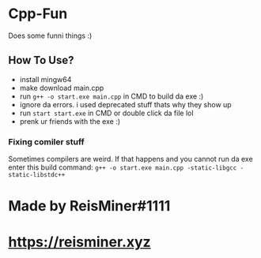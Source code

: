 # Cpp-Fun

Does some funni things :)

## How To Use?

- install mingw64
- make download main.cpp
- run `g++ -o start.exe main.cpp` in CMD to build da exe :)
- ignore da errors. i used deprecated stuff thats why they show up
- run `start start.exe` in CMD or double click da file lol
- prenk ur friends with the exe :)

### Fixing comiler stuff

Sometimes compilers are weird. 
If that happens and you cannot run da exe enter this build command: `g++ -o start.exe main.cpp -static-libgcc -static-libstdc++`

# Made by ReisMiner#1111
# https://reisminer.xyz

